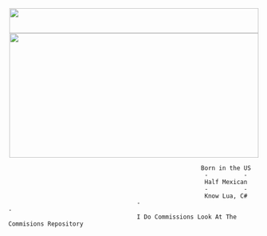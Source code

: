 <div id="header" align="center">
  <img src="https://komarev.com/ghpvc/?username=FwedsW&style=flat&color=grey" alt="" width="500" height="50"/>
</div>

<div id="header" align="center">
  <img src="https://github.com/FwedsW/FwedsW/assets/165351342/e5961387-f69e-4ec4-ad89-ceeaeda8e10d" width="500" height="250"/>
</div>

                                                          Born in the US
                                                           -          -
                                                           Half Mexican
                                                           -          -
                                                           Know Lua, C#
                                        -                                                -
                                        I Do Commissions Look At The Commisions Repository
